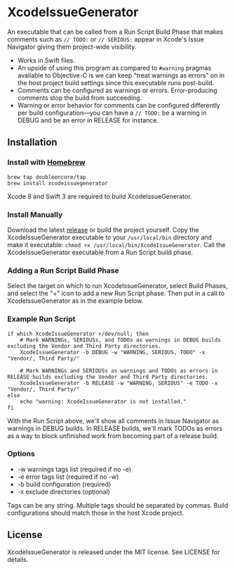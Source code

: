 # XcodeIssueGenerator

An executable that can be called from a Run Script Build Phase that makes comments such as ```// TODO:``` or ```// SERIOUS:``` appear in Xcode's Issue Navigator giving them project-wide visibility.

- Works in Swift files.
- An upside of using this program as compared to ```#warning``` pragmas available to Objective-C is we can keep "treat warnings as errors" on in the host project build settings since this executable runs post-build.
- Comments can be configured as warnings or errors. Error-producing comments stop the build from succeeding.
- Warning or error behavior for comments can be configured differently per build configuration—you can have a ```// TODO:``` be a warning in DEBUG and be an error in RELEASE for instance.


## Installation

### Install with [Homebrew](http://brew.sh)

```
brew tap doubleencore/tap
brew install xcodeissuegenerator
```

Xcode 8 and Swift 3 are required to build XcodeIssueGenerator.

### Install Manually

Download the latest [release](https://github.com/doubleencore/XcodeIssueGenerator/releases) or build the project yourself. Copy the XcodeIssueGenerator executable to your ```/usr/local/bin``` directory and make it executable: ```chmod +x /usr/local/bin/XcodeIssueGenerator```. Call the XcodeIssueGenerator executable from a Run Script build phase.

### Adding a Run Script Build Phase
Select the target on which to run XcodeIssueGenerator, select Build Phases, and select the "+" icon to add a new Run Script phase. Then put in a call to XcodeIssueGenerator as in the example below.

### Example Run Script
```
if which XcodeIssueGenerator >/dev/null; then
    # Mark WARNINGs, SERIOUSs, and TODOs as warnings in DEBUG builds excluding the Vendor and Third Party directories.
    XcodeIssueGenerator -b DEBUG -w "WARNING, SERIOUS, TODO" -x "Vendor/, Third Party/"

    # Mark WARNINGs and SERIOUSs as warnings and TODOs as errors in RELEASE builds excluding the Vendor and Third Party directories.
    XcodeIssueGenerator -b RELEASE -w "WARNING, SERIOUS" -e TODO -x "Vendor/, Third Party/"
else
    echo "warning: XcodeIssueGenerator is not installed."
fi
```

With the Run Script above, we'll show all comments in Issue Navigator as warnings in DEBUG builds. In RELEASE builds, we'll mark TODOs as errors as a way to block unfinished work from becoming part of a release build.

### Options

* -w warnings tags list (required if no -e)
* -e error tags list (required if no -w)
* -b build configuration (required)
* -x exclude directories (optional)

Tags can be any string. Multiple tags should be separated by commas. Build configurations should match those in the host Xcode project.

## License

XcodeIssueGenerator is released under the MIT license. See LICENSE for details.

